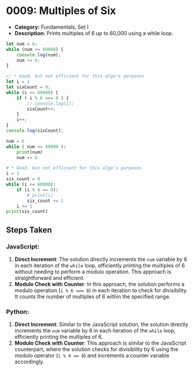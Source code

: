 # 0009: Multiples of Six

- **Category:** Fundamentals, Set I
- **Description:** Prints multiples of 6 up to 60,000 using a while loop.


```js
let num = 6;
while (num <= 60000) {
    console.log(num);
    num += 6;
}

// * Good, but not efficient for this algo's purposes
let i = 1
let sixCount = 0;
while (i <= 60000) {
    if ( i % 6 === 0 ) {
        // console.log(i);
        sixCount++;
    }
    i++;
}
console.log(sixCount);
```

```py
num = 6
while ( num <= 60000 ):
    print(num)
    num += 6

# * Good, but not efficient for this algo's purposes
i = 1
six_count = 0
while (i <= 60000):
    if (i % 6 == 0):
        # print(i)
        six_count += 1
    i += 1
print(six_count)
```

## Steps Taken

### JavaScript:
1. **Direct Increment**: The solution directly increments the `num` variable by 6 in each iteration of the `while` loop, efficiently printing the multiples of 6 without needing to perform a modulo operation. This approach is straightforward and efficient.
2. **Modulo Check with Counter**: In this approach, the solution performs a modulo operation (`i % 6 === 0`) in each iteration to check for divisibility. It counts the number of multiples of 6 within the specified range.

### Python:
1. **Direct Increment**: Similar to the JavaScript solution, the solution directly increments the `num` variable by 6 in each iteration of the `while` loop, efficiently printing the multiples of 6.
2. **Modulo Check with Counter**: This approach is similar to the JavaScript counterpart, where the solution checks for divisibility by 6 using the modulo operator (`i % 6 == 0`) and increments a counter variable accordingly.